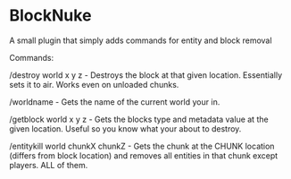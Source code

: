 BlockNuke
=========

A small plugin that simply adds commands for entity and block removal


Commands:

/destroy world x y z - Destroys the block at that given location. Essentially sets it to air. Works even on unloaded chunks.

/worldname - Gets the name of the current world your in.

/getblock world x y z - Gets the blocks type and metadata value at the given location. Useful so you know what your about to destroy.

/entitykill world chunkX chunkZ - Gets the chunk at the CHUNK location (differs from block location) and removes all entities in that chunk except players. ALL of them.
